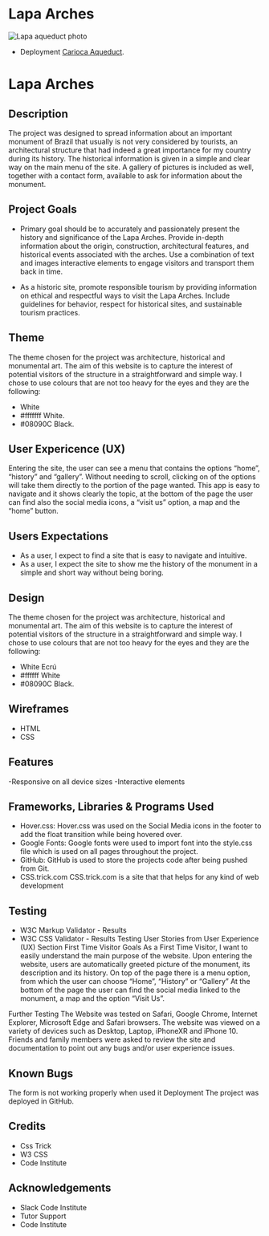 # Lapa Arches
![Lapa aqueduct photo](https://github.com/karinamellor/lapa-arches/assets/74268139/b73d14a0-5eae-4b5f-a473-fa120e3a4c86)

- Deployment [Carioca Aqueduct](https://karinamellor.github.io/lapa-arches/).

<h1>Lapa Arches</h1>

## Description

The project was designed to spread information about an important monument of Brazil that usually is not very considered by tourists, an architectural structure that had indeed a great importance for my country during its history.  The historical information is given in a simple and clear way on the main menu of the site. A gallery of pictures is included as well, together with a contact form, available to ask for information about the monument.

## Project Goals

- Primary goal should be to accurately and passionately present the history and significance of the Lapa Arches. Provide in-depth information about the origin, construction, architectural features, and historical events associated with the arches. Use a combination of text and images interactive elements to engage visitors and transport them back in time.

- As a historic site, promote responsible tourism by providing information on ethical and respectful ways to visit the Lapa Arches. Include guidelines for behavior, respect for historical sites, and sustainable tourism practices.


## Theme

The theme chosen for the project was architecture, historical and monumental art.
The aim of this website is to capture the interest of potential visitors of the structure in a straightforward and simple way.
I chose to use colours that are not too heavy for the eyes and they are the following:
- White
- #fffffff  White.
- #08090C Black.

##  User Expericence (UX)

Entering the site, the user can see a menu that contains the options “home”, “history” and “gallery”.
Without needing to scroll, clicking on of the options will take them directly to the portion of the page wanted. 
This app is easy to navigate and it shows clearly the topic, at the bottom of the page the user can find also the social media icons, a “visit us” option, a map and the “home” button.

## Users Expectations
- As a user, I expect to find a site that is easy to navigate and intuitive.
- As a user, I expect the site to show me the history of the monument in a simple and short way without being boring.


## Design

The theme chosen for the project was architecture, historical and monumental art. 
The aim of this website is to capture the interest of potential visitors of the structure in a straightforward and simple way. 
I chose to use colours that are not too heavy for the eyes and they are the following:
- White Ecrú
- #ffffff White
- #08090C Black.

## Wireframes
- HTML
- CSS

## Features
-Responsive on all device sizes
-Interactive elements

## Frameworks, Libraries & Programs Used
- Hover.css:
Hover.css was used on the Social Media icons in the footer to add the float transition while being hovered over.
- Google Fonts:
Google fonts were used to import  font into the style.css file which is used on all pages throughout the project.
- GitHub:
GitHub is used to store the projects code after being pushed from Git.
- CSS.trick.com
CSS.trick.com is a site that that helps for any kind of web development

## Testing
- W3C Markup Validator - Results
- W3C CSS Validator - Results
Testing User Stories from User Experience (UX) Section
First Time Visitor Goals
As a First Time Visitor, I want to easily understand the main purpose of the website.
Upon entering the website, users are automatically greeted picture of the monument, its description and its history.
On top of the page there is a menu option, from which the user can choose “Home”, “History” or “Gallery”
At the bottom of the page the user can find the social media linked to the monument, a map and the option “Visit Us”.

Further Testing
The Website was tested on Safari, Google Chrome, Internet Explorer, Microsoft Edge and Safari browsers.
The website was viewed on a variety of devices such as Desktop, Laptop, iPhoneXR and iPhone 10.
Friends and family members were asked to review the site and documentation to point out any bugs and/or user experience issues.

## Known Bugs
The form is not working properly when used it
Deployment
The project was deployed in GitHub.

## Credits
- Css Trick
- W3 CSS
- Code Institute

## Acknowledgements
- Slack Code Institute
- Tutor Support
- Code Institute